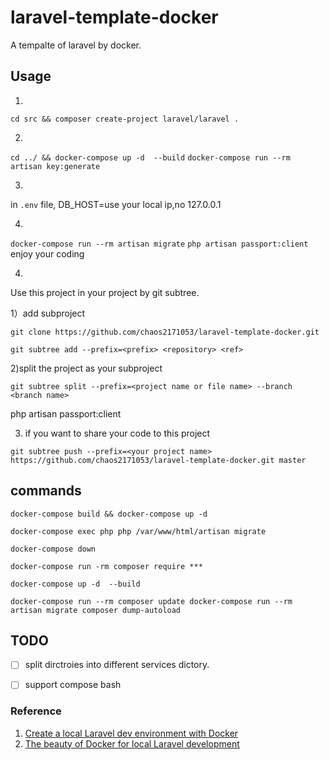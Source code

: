 # laravel-template-docker

A tempalte of laravel by docker.


## Usage

1.

`
cd src && composer create-project laravel/laravel .
`

2.
`
cd ../ && docker-compose up -d  --build
`
`
docker-compose run --rm artisan key:generate
`

3.

in `.env` file,
DB_HOST=use your local ip,no 127.0.0.1

4.
``
docker-compose run --rm artisan migrate
``
``
php artisan passport:client
``
enjoy your coding

4.
Use this project in your project by git subtree.

1）add subproject


`
git clone https://github.com/chaos2171053/laravel-template-docker.git
`


`
git subtree add --prefix=<prefix> <repository> <ref>
`

2)split the project as your subproject

`
git subtree split --prefix=<project name or file name> --branch <branch name>
`

php artisan passport:client

3) if you want to share your code to this project

`
git subtree push --prefix=<your project name> https://github.com/chaos2171053/laravel-template-docker.git master
`

## commands


`
docker-compose build && docker-compose up -d  
`

`
docker-compose exec php php /var/www/html/artisan migrate
`

`
docker-compose down
`

`
docker-compose run -rm composer require ***
`

`
docker-compose up -d  --build
`


`
docker-compose run --rm composer update
docker-compose run --rm artisan migrate
composer dump-autoload
`




## TODO

* [ ] split dirctroies into different services dictory.
* [ ] support compose bash


### Reference 

1. [Create a local Laravel dev environment with Docker](https://www.youtube.com/watch?v=5N6gTVCG_rw&t=654s)
2. [The beauty of Docker for local Laravel development](https://dev.to/aschmelyun/the-beauty-of-docker-for-local-laravel-development-13c0)